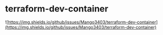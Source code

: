 # terraform-dev-container

![https://img.shields.io/github/issues/Mango3403/terraform-dev-container](https://img.shields.io/github/issues/Mango3403/terraform-dev-container)